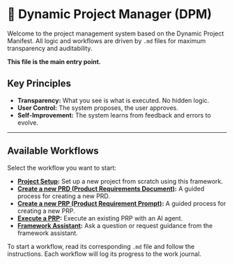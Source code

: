 # 🚀 Dynamic Project Manager (DPM)

Welcome to the project management system based on the Dynamic Project Manifest. All logic and workflows are driven by `.md` files for maximum transparency and auditability.

**This file is the main entry point.**

## Key Principles

- **Transparency:** What you see is what is executed. No hidden logic.
- **User Control:** The system proposes, the user approves.
- **Self-Improvement:** The system learns from feedback and errors to evolve.

---

## Available Workflows

Select the workflow you want to start:

- **[Project Setup](./.ai_workflow/workflows/setup/01_start_setup.md):** Set up a new project from scratch using this framework.
- **[Create a new PRD (Product Requirements Document)](./.ai_workflow/workflows/prd/01_create_prd.md):** A guided process for creating a new PRD.
- **[Create a new PRP (Product Requirement Prompt)](./.ai_workflow/workflows/prp/01_create_prp.md):** A guided process for creating a new PRP.
- **[Execute a PRP](./.ai_workflow/workflows/run/01_run_prp.md):** Execute an existing PRP with an AI agent.
- **[Framework Assistant](./.ai_workflow/workflows/assistant/01_ask_assistant.md):** Ask a question or request guidance from the framework assistant.

To start a workflow, read its corresponding `.md` file and follow the instructions. Each workflow will log its progress to the work journal.